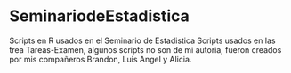 # SeminariodeEstadistica
Scripts en R usados en el Seminario de Estadistica
Scripts usados en las trea Tareas-Examen, algunos scripts no son de mi autoria, fueron creados por mis compañeros Brandon, Luis Angel y Alicia.
